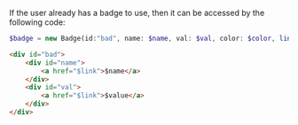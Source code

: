 If the user already has a badge to use, then it can be accessed by the following code:

``` php
$badge = new Badge(id:"bad", name: $name, val: $val, color: $color, link: $link);
```

```html
<div id="bad">
    <div id="name">
        <a href="$link">$name</a>
    </div>
    <div id="val">
        <a href="$link">$value</a>
    </div>
</div>
```
